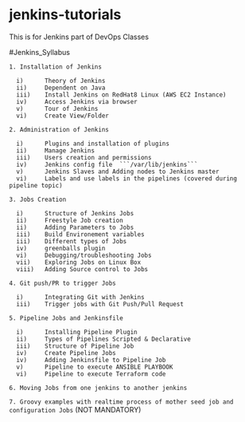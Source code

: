 # jenkins-tutorials
This is for Jenkins part of DevOps Classes

#Jenkins_Syllabus

`1. Installation of Jenkins`

      i)      Theory of Jenkins
      ii)     Dependent on Java
      iii)    Install Jenkins on RedHat8 Linux (AWS EC2 Instance)
      iv)     Access Jenkins via browser
      v)      Tour of Jenkins
      vi)     Create View/Folder

`2. Administration of Jenkins`

      i)      Plugins and installation of plugins
      ii)     Manage Jenkins
      iii)    Users creation and permissions
      iv)     Jenkins config file  ```/var/lib/jenkins```
      v)      Jenkins Slaves and Adding nodes to Jenkins master
      vi)     Labels and use labels in the pipelines (covered during pipeline topic)

`3. Jobs Creation`

      i)      Structure of Jenkins Jobs
      ii)     Freestyle Job creation
      ii)     Adding Parameters to Jobs
      iii)    Build Environement variables
      iii)    Different types of Jobs
      iv)     greenballs plugin
      vi)     Debugging/troubleshooting Jobs
      vii)    Exploring Jobs on Linux Box
      viii)   Adding Source control to Jobs

`4. Git push/PR to trigger Jobs`

      i)      Integrating Git with Jenkins
      iii)    Trigger jobs with Git Push/Pull Request    

`5. Pipeline Jobs and Jenkinsfile`

      i)      Installing Pipeline Plugin
      ii)     Types of Pipelines Scripted & Declarative
      iii)    Structure of Pipeline Job
      iv)     Create Pipeline Jobs
      iv)     Adding Jenkinsfile to Pipeline Job
      v)      Pipeline to execute ANSIBLE PLAYBOOK
      vi)     Pipeline to execute Terraform code

`6. Moving Jobs from one jenkins to another jenkins`

`7. Groovy examples with realtime process of mother seed job and configuration Jobs` (NOT MANDATORY)
